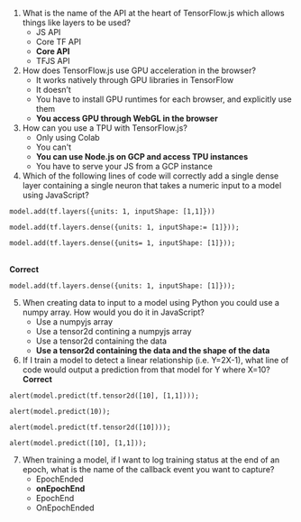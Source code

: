 1. What is the name of the API at the heart of TensorFlow.js which allows things like layers to be used?
    - JS API
    - Core TF API
    - **Core API**
    - TFJS API
2. How does TensorFlow.js use GPU acceleration in the browser?
    - It works natively through GPU libraries in TensorFlow
    - It doesn’t
    - You have to install GPU runtimes for each browser, and explicitly use them
    - **You access GPU through WebGL in the browser**
3. How can you use a TPU with TensorFlow.js?
    - Only using Colab
    - You can't
    - **You can use Node.js on GCP and access TPU instances**
    - You have to serve your JS from a GCP instance
4. Which of the following lines of code will correctly add a single dense layer containing a single neuron that takes a numeric input to a model using JavaScript?

```
model.add(tf.layers({units: 1, inputShape: [1,1]}))
```
```
model.add(tf.layers.dense({units: 1, inputShape:= [1]}));
```
```
model.add(tf.layers.dense({units= 1, inputShape: [1]}));
```
<br>**Correct**<br>
```
model.add(tf.layers.dense({units: 1, inputShape: [1]}));
```

5. When creating data to input to a model using Python you could use a numpy array. How would you do it in JavaScript?
    - Use a numpyjs array
    - Use a tensor2d contining a numpyjs array
    - Use a tensor2d containing the data
    - **Use a tensor2d containing the data and the shape of the data**
6. If I train a model to detect a linear relationship (i.e. Y=2X-1), what line of code would output a prediction from that model for Y where X=10?
<br>**Correct**<br>
```
alert(model.predict(tf.tensor2d([10], [1,1]))); 
```
```
alert(model.predict(10));
```
```
alert(model.predict(tf.tensor2d([10])));
```
```
alert(model.predict([10], [1,1]));
```

7. When training a model, if I want to log training status at the end of an epoch, what is the name of the callback event you want to capture?
    - EpochEnded
    - **onEpochEnd**
    - EpochEnd
    - OnEpochEnded


